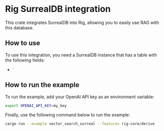 # Rig SurrealDB integration
This crate integrates SurrealDB into Rig, allowing you to easily use RAG with this database.

## How to use
To use this integration, you need a SurrealDB instance that has a table with the following fields:
- `

## How to run the example
To run the example, add your OpenAI API key as an environment variable:
```bash
export OPENAI_API_KEY=my_key
```

Finally, use the following command below to run the example:
```bash
cargo run --example vector_search_surreal --features rig-core/derive
```
